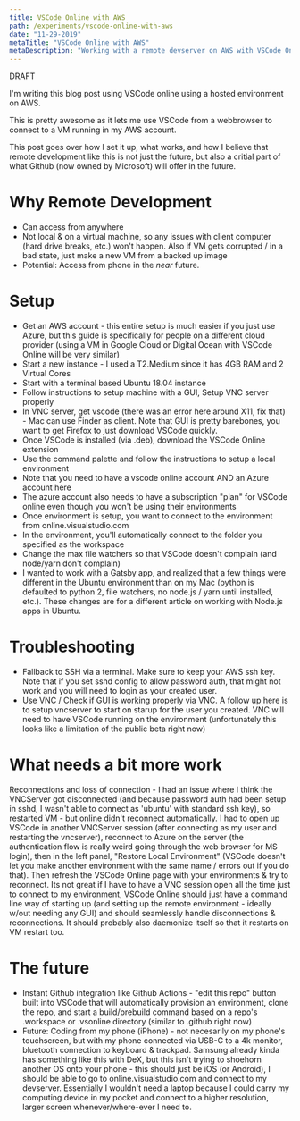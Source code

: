 ```yaml
---
title: VSCode Online with AWS
path: /experiments/vscode-online-with-aws
date: "11-29-2019"
metaTitle: "VSCode Online with AWS"
metaDescription: "Working with a remote devserver on AWS with VSCode Online"
---
```


DRAFT

I'm writing this blog post using VSCode online using a hosted environment on AWS.

This is pretty awesome as it lets me use VSCode from a webbrowser to connect to a VM running in my AWS account.

This post goes over how I set it up, what works, and how I believe that remote development like this is not just the future, but also a critial part of what Github (now owned by Microsoft) will offer in the future.

# Why Remote Development

- Can access from anywhere
- Not local & on a virtual machine, so any issues with client computer (hard drive breaks, etc.) won't happen. Also if VM gets corrupted / in a bad state, just make a new VM from a backed up image
- Potential: Access from phone in the *near* future.

# Setup

- Get an AWS account - this entire setup is much easier if you just use Azure, but this guide is specifically for people on a different cloud provider (using a VM in Google Cloud or Digital Ocean with VSCode Online will be very similar)
- Start a new instance - I used a T2.Medium since it has 4GB RAM and 2 Virtual Cores
- Start with a terminal based Ubuntu 18.04 instance
- Follow instructions to setup machine with a GUI, Setup VNC server properly
- In VNC server, get vscode (there was an error here around X11, fix that) - Mac can use Finder as client. Note that GUI is pretty barebones, you want to get Firefox to just download VSCode quickly.
- Once VSCode is installed (via .deb), download the VSCode Online extension
- Use the command palette and follow the instructions to setup a local environment
- Note that you need to have a vscode online account AND an Azure account here
- The azure account also needs to have a subscription "plan" for VSCode online even though you won't be using their environments
- Once environment is setup, you want to connect to the environment from online.visualstudio.com 
- In the environment, you'll automatically connect to the folder you specified as the workspace
- Change the max file watchers so that VSCode doesn't complain (and node/yarn don't complain)
- I wanted to work with a Gatsby app, and realized that a few things were different in the Ubuntu environment than on my Mac (python is defaulted to python 2, file watchers, no node.js / yarn until installed, etc.). These changes are for a different article on working with Node.js apps in Ubuntu.

# Troubleshooting

- Fallback to SSH via a terminal. Make sure to keep your AWS ssh key. Note that if you set sshd config to allow password auth, that might not work and you will need to login as your created user.
- Use VNC / Check if GUI is working properly via VNC. A follow up here is to setup vncserver to start on starup for the user you created. VNC will need to have VSCode running on the environment (unfortunately this looks like a limitation of the public beta right now)

# What needs a bit more work

Reconnections and loss of connection - I had an issue where I think the VNCServer got disconnected (and because password auth had been setup in sshd, I wasn't able to connect as 'ubuntu' with standard ssh key), so restarted VM - but online didn't reconnect automatically. I had to open up VSCode in another VNCServer session (after connecting as my user and restarting the vncserver), reconnect to Azure on the server (the authentication flow is really weird going through the web browser for MS login), then in the left panel, "Restore Local Environment" (VSCode doesn't let you make another environment with the same name / errors out if you do that). Then refresh the VSCode Online page with your environments & try to reconnect. Its not great if I have to have a VNC session open all the time just to connect to my environment, VSCode Online should just have a command line way of starting up (and setting up the remote environment - ideally w/out needing any GUI) and should seamlessly handle disconnections & reconnections. It should probably also daemonize itself so that it restarts on VM restart too. 

# The future

- Instant Github integration like Github Actions - "edit this repo" button built into VSCode that will automatically provision an environment, clone the repo, and start a build/prebuild command based on a repo's .workspace or .vsonline directory (similar to .github right now)
- Future: Coding from my phone (iPhone) - not necesarily on my phone's touchscreen, but with my phone connected via USB-C to a 4k monitor, bluetooth connection to keyboard & trackpad. Samsung already kinda has something like this with DeX, but this isn't trying to shoehorn another OS onto your phone - this should just be iOS (or Android), I should be able to go to online.visualstudio.com and connect to my devserver. Essentially I wouldn't need a laptop because I could carry my computing device in my pocket and connect to a higher resolution, larger screen whenever/where-ever I need to.
